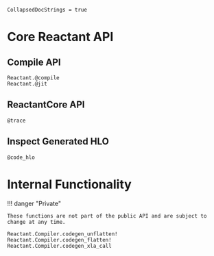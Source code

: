 ```@meta
CollapsedDocStrings = true
```

# Core Reactant API

## Compile API

```@docs
Reactant.@compile
Reactant.@jit
```

## ReactantCore API

```@docs
@trace
```

## Inspect Generated HLO

```@docs
@code_hlo
```

# Internal Functionality

!!! danger "Private"

    These functions are not part of the public API and are subject to change at any time.

```@docs
Reactant.Compiler.codegen_unflatten!
Reactant.Compiler.codegen_flatten!
Reactant.Compiler.codegen_xla_call
```
